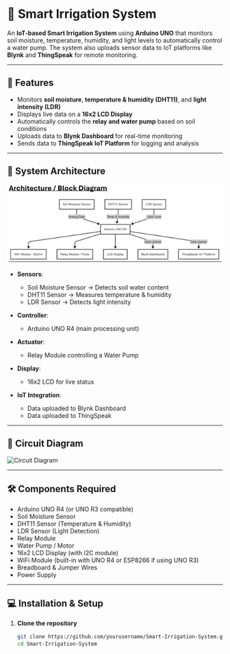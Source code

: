 # 🌱 Smart Irrigation System  

An **IoT-based Smart Irrigation System** using **Arduino UNO** that monitors soil moisture, temperature, humidity, and light levels to automatically control a water pump. The system also uploads sensor data to IoT platforms like **Blynk** and **ThingSpeak** for remote monitoring.  

---

## 📌 Features  
- Monitors **soil moisture**, **temperature & humidity (DHT11)**, and **light intensity (LDR)**  
- Displays live data on a **16x2 LCD Display**  
- Automatically controls the **relay and water pump** based on soil conditions  
- Uploads data to **Blynk Dashboard** for real-time monitoring  
- Sends data to **ThingSpeak IoT Platform** for logging and analysis  

---

## 📐 System Architecture  
![Block Diagram](./Smart_Irrigation/Smart_Irrigation/block-diagram.png)  

- **Sensors**:  
  - Soil Moisture Sensor → Detects soil water content  
  - DHT11 Sensor → Measures temperature & humidity  
  - LDR Sensor → Detects light intensity  

- **Controller**:  
  - Arduino UNO R4 (main processing unit)  

- **Actuator**:  
  - Relay Module controlling a Water Pump  

- **Display**:  
  - 16x2 LCD for live status  

- **IoT Integration**:  
  - Data uploaded to Blynk Dashboard  
  - Data uploaded to ThingSpeak  

---

## 🔌 Circuit Diagram  
![Circuit Diagram](circuit-diagram.png)  

---

## 🛠️ Components Required  
- Arduino UNO R4 (or UNO R3 compatible)  
- Soil Moisture Sensor  
- DHT11 Sensor (Temperature & Humidity)  
- LDR Sensor (Light Detection)  
- Relay Module  
- Water Pump / Motor  
- 16x2 LCD Display (with I2C module)  
- WiFi Module (built-in with UNO R4 or ESP8266 if using UNO R3)  
- Breadboard & Jumper Wires  
- Power Supply  

---

## 💻 Installation & Setup  

1. **Clone the repository**  
   ```bash
   git clone https://github.com/yourusername/Smart-Irrigation-System.git
   cd Smart-Irrigation-System
